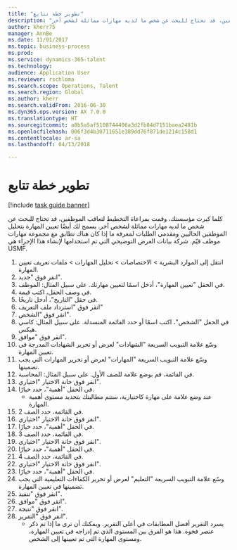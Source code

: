 ```yaml
--- 
title: "تطوير خطة تتابع"
description: "كلما كبرت مؤسستك، وقمت بمراعاة التخطيط لتعاقب الموظفين، قد تحتاج للبحث عن شخص ما لديه مهارات مماثلة لشخص آخر."
author: kherr75
manager: AnnBe
ms.date: 11/01/2017
ms.topic: business-process
ms.prod: 
ms.service: dynamics-365-talent
ms.technology: 
audience: Application User
ms.reviewer: rschloma
ms.search.scope: Operations, Talent
ms.search.region: Global
ms.author: kherr
ms.search.validFrom: 2016-06-30
ms.dyn365.ops.version: AX 7.0.0
ms.translationtype: HT
ms.sourcegitcommit: a8b5a5af5108744406a3d2fb84d7151baea2481b
ms.openlocfilehash: 006f3d4b30711651e389dd76f871de1214c158d1
ms.contentlocale: ar-sa
ms.lasthandoff: 04/13/2018

---
```

# <a name="develop-a-succession-plan"></a>تطوير خطة تتابع

[!include [task guide banner](../../includes/task-guide-banner.md)]

كلما كبرت مؤسستك، وقمت بمراعاة التخطيط لتعاقب الموظفين، قد تحتاج للبحث عن شخص ما لديه مهارات مماثلة لشخص آخر.  يسمح لك أيضًا تعيين المهارة بتحليل الموظفين الحاليين ومقدمي الطلبات لمعرفة ما إذا كان هناك تطابق مع مجموعة مهارات موظف قيّم. شركة بيانات العرض التوضيحي التي تم استخدامها لإنشاء هذا الإجراء هي USMF.

1. انتقل إلى الموارد البشرية > الاختصاصات > تحليل المهارات > ملفات تعريف تعيين المهارة.
2. انقر فوق "جديد".
3. في الحقل "تعيين المهارة"، أدخل اسمًا لتعيين مهارتك.  على سبيل المثال: الموظف.
4. في وصف الحقل، اكتب قيمة.
5. في حقل "التاريخ"، أدخل تاريخًا.
6. انقر فوق "استرداد ملف التعريف"
7. انقر فوق "الشخص‬".
8. في الحقل "الشخص"، اكتب اسمًا أو حدد القائمة المنسدلة.  على سبيل المثال: كاسي هيكس.
9. انقر فوق "موافق".
10. وسّع علامة التبويب السريعة "الشهادات" لعرض أو تحرير الشهادات المدرجة في تعيين المهارة.
11. وسّع علامة التبويب السريعة "المهارات" لعرض أو تحرير المهارات التي يجب تضمينها.
12. في القائمة، قم بوضع علامة للصف الأول.  على سبيل المثال: المحاسبة.
13. انقر فوق خانة الاختيار "اختياري".
14. في الحقل "أهمية‬"، حدد خيارًا.
    * عند وضع علامة على مهارة كاختيارية، ستتم مطالبتك بتحديد مستوى أهمية المهارة.  
15. في القائمة، حدد الصف 2.
16. انقر فوق خانة الاختيار "اختياري".
17. في الحقل "أهمية‬"، حدد خيارًا.
18. في القائمة، حدد الصف 3.
19. انقر فوق خانة الاختيار "اختياري".
20. في الحقل "أهمية‬"، حدد خيارًا.
21. في القائمة، حدد الصف 4.
22. انقر فوق خانة الاختيار "اختياري".
23. في الحقل "أهمية‬"، حدد خيارًا.
24. وسّع علامة التبويب السريعة "التعليم" لعرض أو تحرير الكفاءات التعليمية التي يجب تضمينها في تعيين المهارة.
25. انقر فوق "تنفيذ".
26. انقر فوق "موافق".
27. انقر فوق "نتيجة".
28. انقر فوق "التقرير".
    * يسرد التقرير أفضل المطابقات في أعلى التقرير.  ويمكنك أن ترى ما إذا تم ذكر عنصر فجوة.  هذا هو الفرق بين المستوى الذي تم إدراجه في تعيين المهارة، ومستوى المهارة التي تم تعيينها إلى الشخص.  


